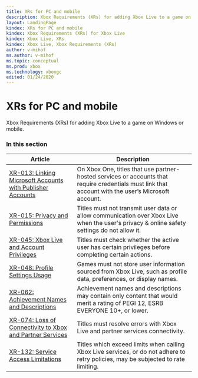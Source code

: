 ```yaml
---
title: XRs for PC and mobile
description: Xbox Requirements (XRs) for adding Xbox Live to a game on Windows or mobile.
layout: LandingPage
kindex: XRs for PC and mobile
kindex: Xbox Requirements (XRs) for Xbox Live
kindex: Xbox Live, XRs
kindex: Xbox Live, Xbox Requirements (XRs)
author: v-mihof
ms.author: v-mihof
ms.topic: conceptual
ms.prod: xbox
ms.technology: xboxgc
edited: 01/24/2020
---
```


# XRs for PC and mobile

Xbox Requirements (XRs) for adding Xbox Live to a game on Windows or mobile.


### In this section

| Article | Description |
|---------|-------------|
| [XR-013: Linking Microsoft Accounts with Publisher Accounts](live-pc-xr013.md) | On Xbox One, titles that use partner-hosted services or accounts that require credentials must link that account with the user’s Microsoft account. |
| [XR-015: Privacy and Permissions](live-pc-xr015.md) | Titles must not transmit user data or allow communication over Xbox Live when the user's privacy & online safety settings do not allow it. |
| [XR-045: Xbox Live and Account Privileges](live-pc-xr045.md) | Titles must check whether the active user has certain privileges before completing certain actions. |
| [XR-048: Profile Settings Usage](live-pc-xr048.md) | Games must not store user information sourced from Xbox Live, such as profile data, preferences, or display names. |
| [XR-062: Achievement Names and Descriptions](live-pc-xr062.md) | Achievement names and descriptions may contain only content that would merit a rating of PEGI 12, ESRB EVERYONE 10+, or lower. |
| [XR-074: Loss of Connectivity to Xbox and Partner Services](live-pc-xr074.md) | Titles must resolve errors with Xbox Live and partner services connectivity. |
| [XR-132: Service Access Limitations](live-pc-xr132.md) | Titles which exceed limits when calling Xbox Live services, or do not adhere to retry policies, may be subjected to rate limiting. |

<!-- {% jumppage its %} -->
